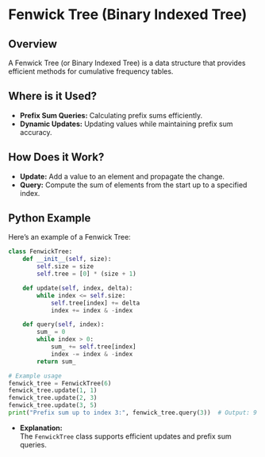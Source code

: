 # **Fenwick Tree (Binary Indexed Tree)**

## **Overview**

A Fenwick Tree (or Binary Indexed Tree) is a data structure that provides efficient methods for cumulative frequency tables.

## **Where is it Used?**

- **Prefix Sum Queries:** Calculating prefix sums efficiently.
- **Dynamic Updates:** Updating values while maintaining prefix sum accuracy.

## **How Does it Work?**

- **Update:** Add a value to an element and propagate the change.
- **Query:** Compute the sum of elements from the start up to a specified index.

## **Python Example**

Here’s an example of a Fenwick Tree:

```python
class FenwickTree:
    def __init__(self, size):
        self.size = size
        self.tree = [0] * (size + 1)

    def update(self, index, delta):
        while index <= self.size:
            self.tree[index] += delta
            index += index & -index

    def query(self, index):
        sum_ = 0
        while index > 0:
            sum_ += self.tree[index]
            index -= index & -index
        return sum_

# Example usage
fenwick_tree = FenwickTree(6)
fenwick_tree.update(1, 1)
fenwick_tree.update(2, 3)
fenwick_tree.update(3, 5)
print("Prefix sum up to index 3:", fenwick_tree.query(3))  # Output: 9
```

- **Explanation:**  
  The `FenwickTree` class supports efficient updates and prefix sum queries.

